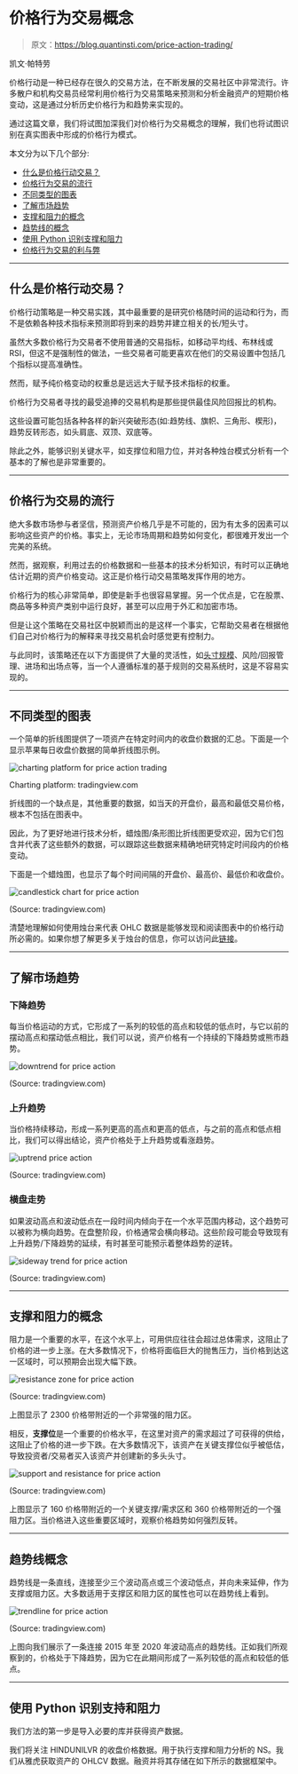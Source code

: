 # 价格行为交易概念

> 原文：<https://blog.quantinsti.com/price-action-trading/>

凯文·帕特劳

价格行动是一种已经存在很久的交易方法，在不断发展的交易社区中非常流行。许多散户和机构交易员经常利用价格行为交易策略来预测和分析金融资产的短期价格变动，这是通过分析历史价格行为和趋势来实现的。

通过这篇文章，我们将试图加深我们对价格行为交易概念的理解，我们也将试图识别在真实图表中形成的价格行为模式。

本文分为以下几个部分:

*   [什么是价格行动交易？](#what-is-price-action-trading)
*   [价格行为交易的流行](#popularity-of-price-action-trading)
*   [不同类型的图表](#different-types-of-charts)
*   [了解市场趋势](#understanding-the-market-trend)
*   [支撑和阻力的概念](#concept-of-support-and-resistance)
*   [趋势线的概念](#concept-of-trendlines)
*   [使用 Python 识别支撑和阻力](#identifying-support-and-resistance-using-python)
*   [价格行为交易的利与弊](#benefits-and-drawbacks-of-price-action-trading)

* * *

## 什么是价格行动交易？

价格行动策略是一种交易实践，其中最重要的是研究价格随时间的运动和行为，而不是依赖各种技术指标来预测即将到来的趋势并建立相关的长/短头寸。

虽然大多数价格行为交易者不使用普通的交易指标，如移动平均线、布林线或 RSI，但这不是强制性的做法，一些交易者可能更喜欢在他们的交易设置中包括几个指标以提高准确性。

然而，赋予纯价格变动的权重总是远远大于赋予技术指标的权重。

价格行为交易者寻找的最受追捧的交易机构是那些提供最佳风险回报比的机构。

这些设置可能包括各种各样的新兴突破形态(如:趋势线、旗帜、三角形、楔形)，趋势反转形态，如头肩底、双顶、双底等。

除此之外，能够识别关键水平，如支撑位和阻力位，并对各种烛台模式分析有一个基本的了解也是非常重要的。

* * *

## 价格行为交易的流行

绝大多数市场参与者坚信，预测资产价格几乎是不可能的，因为有太多的因素可以影响这些资产的价格。事实上，无论市场周期和趋势如何变化，都很难开发出一个完美的系统。

然而，据观察，利用过去的价格数据和一些基本的技术分析知识，有时可以正确地估计近期的资产价格变动。这正是价格行动交易策略发挥作用的地方。

价格行为的核心非常简单，即使是新手也很容易掌握。另一个优点是，它在股票、商品等多种资产类别中运行良好，甚至可以应用于外汇和加密市场。

但是让这个策略在交易社区中脱颖而出的是这样一个事实，它帮助交易者在根据他们自己对价格行为的解释来寻找交易机会时感觉更有控制力。

与此同时，该策略还在以下方面提供了大量的灵活性，如[头寸规模](https://quantra.quantinsti.com/course/position-sizing-trading)、风险/回报管理、进场和出场点等，当一个人遵循标准的基于规则的交易系统时，这是不容易实现的。

* * *

## 不同类型的图表

一个简单的折线图提供了一项资产在特定时间内的收盘价数据的汇总。下面是一个显示苹果每日收盘价数据的简单折线图示例。

![charting platform for price action trading](img/64da789b8eb53cb8c51ecd811adde2a8.png)

Charting platform: tradingview.com



折线图的一个缺点是，其他重要的数据，如当天的开盘价，最高和最低交易价格，根本不包括在图表中。

因此，为了更好地进行技术分析，蜡烛图/条形图比折线图更受欢迎，因为它们包含并代表了这些额外的数据，可以跟踪这些数据来精确地研究特定时间段内的价格变动。

下面是一个蜡烛图，也显示了每个时间间隔的开盘价、最高价、最低价和收盘价。

![candlestick chart for price action](img/a427670e561a992a7eee741b0d484c59.png)

(Source: tradingview.com)



清楚地理解如何使用烛台来代表 OHLC 数据是能够发现和阅读图表中的价格行动所必需的。如果你想了解更多关于烛台的信息，你可以访问此[链接](/candlestick-patterns-meaning/)。

* * *

## 了解市场趋势

### **下降趋势**

每当价格运动的方式，它形成了一系列的较低的高点和较低的低点时，与它以前的摆动高点和摆动低点相比，我们可以说，资产价格有一个持续的下降趋势或熊市趋势。

![downtrend for price action](img/b718ba390de1dccb96e179c772cfb4e3.png)

(Source: tradingview.com)



### **上升趋势**

当价格持续移动，形成一系列更高的高点和更高的低点，与之前的高点和低点相比，我们可以得出结论，资产价格处于上升趋势或看涨趋势。

![uptrend price action](img/3dd31fccb405a8c4bdfcb3cab16d96e0.png)

(Source: tradingview.com)



### **横盘走势**

如果波动高点和波动低点在一段时间内倾向于在一个水平范围内移动，这个趋势可以被称为横向趋势。在盘整阶段，价格通常会横向移动。这些阶段可能会导致现有上升趋势/下降趋势的延续，有时甚至可能预示着整体趋势的逆转。

![sideway trend for price action](img/315a6735f7d7d9438c5aedec7c3a22bc.png)

(Source: tradingview.com)



* * *

## 支撑和阻力的概念

阻力是一个重要的水平，在这个水平上，可用供应往往会超过总体需求，这阻止了价格的进一步上涨。在大多数情况下，价格将面临巨大的抛售压力，当价格到达这一区域时，可以预期会出现大幅下跌。

![resistance zone for price action](img/b4125381e1660300a43b17aec5f88781.png)

(Source: tradingview.com)



上图显示了 2300 价格带附近的一个非常强的阻力区。

相反，**支撑位**是一个重要的价格水平，在这里对资产的需求超过了可获得的供给，这阻止了价格的进一步下跌。在大多数情况下，该资产在关键支撑位似乎被低估，导致投资者/交易者买入该资产并创建新的多头头寸。

![support and resistance for price action](img/5f8e91e2b06f906c06b2671b926f838f.png)

(Source: tradingview.com)



上图显示了 160 价格带附近的一个关键支撑/需求区和 360 价格带附近的一个强阻力区。当价格进入这些重要区域时，观察价格趋势如何强烈反转。

* * *

## 趋势线概念

趋势线是一条直线，连接至少三个波动高点或三个波动低点，并向未来延伸，作为支撑或阻力区。大多数适用于支撑区和阻力区的属性也可以在趋势线上看到。

![trendline for price action](img/3a4d4dc702d8d6d8638be5563b83405a.png)

(Source: tradingview.com)



上图向我们展示了一条连接 2015 年至 2020 年波动高点的趋势线。正如我们所观察到的，价格处于下降趋势，因为它在此期间形成了一系列较低的高点和较低的低点。

* * *

## 使用 Python 识别支持和阻力

我们方法的第一步是导入必要的库并获得资产数据。

我们将关注 HINDUNILVR 的收盘价格数据。用于执行支撑和阻力分析的 NS。我们从雅虎获取资产的 OHLCV 数据。融资并将其存储在如下所示的数据框架中。